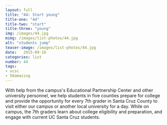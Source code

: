 ```yaml
---
layout: full
title: "44: Start young"
title-one: "44"
title-two: "start"
title-three: "young"
img: /images/44.jpg
mimg: /images/list-photos/44.jpg
alt: "students jump"
teaser-image: /images/list-photos/44.jpg
date:   2015-09-16
categories: list
number: 44
tags:
- ucsc
- 50amazing
---
```

With help from the campus's Educational Partnership Center and other university personnel, we help students in five counties prepare for college and provide the opportunity for every 7th grader in Santa Cruz County to visit either our campus or another local university for a day. While on campus, the 7th graders learn about college eligibility and preparation, and engage with current UC Santa Cruz students.
